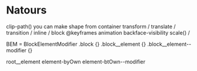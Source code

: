 # Natours

clip-path() you can make shape from container
transform / translate / transition /
inline / block 
@keyframes animation
backface-visibility
scale() / 

BEM = BlockElementModifier
    .block {}
    .block__element {}
    .block__element--modifier {}

root__element
element-byOwn
element-btOwn--modifier